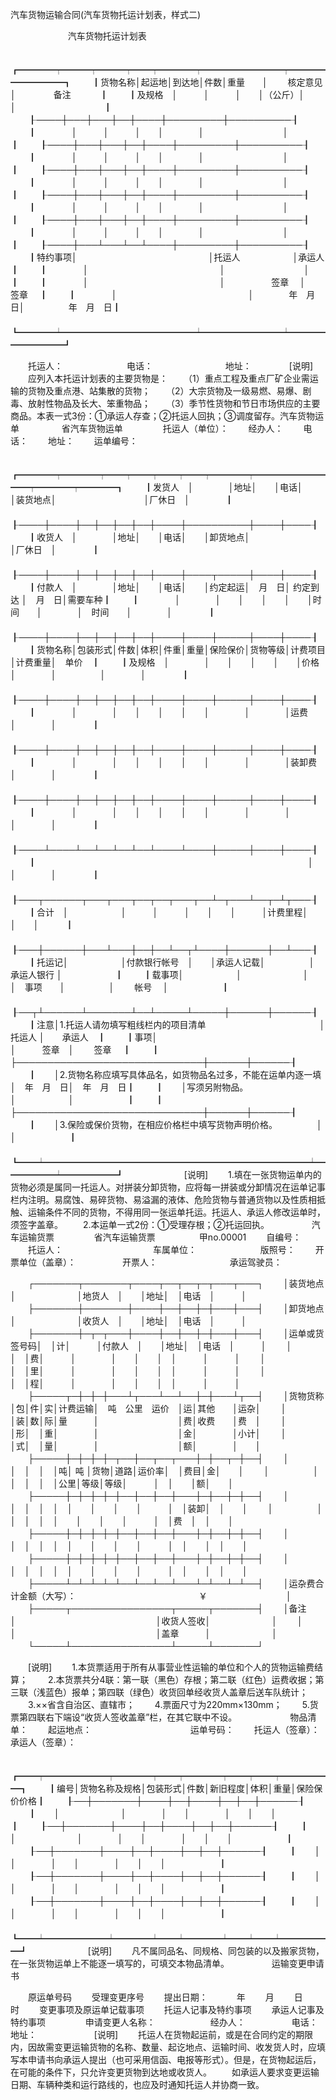汽车货物运输合同(汽车货物托运计划表，样式二)


　　
　　
　　汽车货物托运计划表

　　┏━━━━┯━━━┯━━━┯━━┯━━━━┯━━━━━━━━━┯━━━━━━━━━━┓
　　┃货物名称│起运地│到达地│件数│重量　　│　　 核定意见　　 │　　　　 备注　　　 ┃
　　┃及规格　│　　　│　　　│　　│（公斤）│　　　　　　　　　│　　　　　　　　　　┃
　　┠────┼───┼───┼──┼────┼─────────┼──────────┨
　　┃　　　　│　　　│　　　│　　│　　　　│　　　　　　　　　│　　　　　　　　　　┃
　　┠────┼───┼───┼──┼────┼─────────┼──────────┨
　　┃　　　　│　　　│　　　│　　│　　　　│　　　　　　　　　│　　　　　　　　　　┃
　　┠────┼───┼───┼──┼────┼─────────┼──────────┨
　　┃　　　　│　　　│　　　│　　│　　　　│　　　　　　　　　│　　　　　　　　　　┃
　　┠────┼───┼───┼──┼────┼─────────┼──────────┨
　　┃　　　　│　　　│　　　│　　│　　　　│　　　　　　　　　│　　　　　　　　　　┃
　　┠────┼───┼───┼──┼────┼─────────┼──────────┨
　　┃　　　　│　　　│　　　│　　│　　　　│　　　　　　　　　│　　　　　　　　　　┃
　　┠────┼───┴───┴──┴────┼─────────┼──────────┨
　　┃特约事项│　　　　　　　　　　　　　　　│托运人　　　　　　│承运人　　　　　　　┃
　　┃　　　　│　　　　　　　　　　　　　　　│　　　　　　　　　│　　　　　　　　　　┃
　　┃　　　　│　　　　　　　　　　　　　　　│　　　　　 签章　 │　　　　　　 签章　 ┃
　　┃　　　　│　　　　　　　　　　　　　　　│　　　　年　月　日│　　　　　年　月　日┃
　　┗━━━━┷━━━━━━━━━━━━━━━┷━━━━━━━━━┷━━━━━━━━━━┛
　　

　　托运人：　　　　　
　　电话：　　　　　　
　　地址：　　
　　[说明]
　　应列入本托运计划表的主要货物是：
　　（1）重点工程及重点厂矿企业需运输的货物及重点港、站集散的货物；
　　（2）大宗货物及一级易燃、易爆、剧毒、放射性物品及长大、笨重物品；
　　（3）季节性货物和节日市场供应的主要商品。本表一式3份：①承运人存查；②托运人回执；③调度留存。汽车货物运单
　　
　　
省汽车货物运单
　　
　　托运人（单位）：
　　经办人：
　　电话：
　　地址：
　　运单编号：
　　

　　┏━━━━┯━━━━┯━━┯━━┯━━┯━━┯━━━━┯━━━━━━━━━━┯━━━━┯━━━━┓
　　┃发货人　│　　　　│地址│　　│电话│　　│装货地点│　　　　　　　　　　│厂休日　│　　　　┃
　　┠────┼────┼──┼──┼──┼──┼────┼──────────┼────┼────┨
　　┃收货人　│　　　　│地址│　　│电话│　　│卸货地点│　　　　　　　　　　│厂休日　│　　　　┃
　　┠────┼────┼──┼──┼──┼──┼────┼────┬─────┼────┼────┨
　　┃付款人　│　　　　│地址│　　│电话│　　│约定起运│　月　日│ 约定到达 │　月　日│需要车种┃
　　┃　　　　│　　　　│　　│　　│　　│　　│时间　　│　　　　│　时间　　│　　　　│　　　　┃
　　┠────┼────┼──┼──┼──┼──┼────┼────┼─────┼────┼────┨
　　┃货物名称│包装形式│件数│体积│件重│重量│保险保价│货物等级│计费项目　│计费重量│　单价　┃
　　┃及规格　│　　　　│　　│　　│　　│　　│价格　　│　　　　│　　　　　│　　　　│　　　　┃
　　┠────┼────┼──┼──┼──┼──┼────┼────┼─────┼────┼────┨
　　┃　　　　│　　　　│　　│　　│　　│　　│　　　　│　　　　│运费　　　│　　　　│　　　　┃
　　┠────┼────┼──┼──┼──┼──┼────┼────┼─────┼────┼────┨
　　┃　　　　│　　　　│　　│　　│　　│　　│　　　　│　　　　│装卸费　　│　　　　│　　　　┃
　　┠────┼────┼──┼──┼──┼──┼────┼────┼─────┼────┼────┨
　　┃　　　　│　　　　│　　│　　│　　│　　│　　　　│　　　　│　　　　　│　　　　│　　　　┃
　　┠────┴────┴──┴──┴──┴──┴────┴────┼─────┼────┼────┨
　　┃　　　　　　　　　　　　　　　　　　　　　　　　　　　　　　　│　　　　　│　　　　│　　　　┃
　　┠───┬──────┬───┬───┬──┬──┬───┬──┴─┬───┴──┬─┴┬───┨
　　┃合计　│　　　　　　│　　　│　　　│　　│　　│　　　│计费里程│　　　　　　│　　│　　　┃
　　┠───┼──────┼───┴───┼──┼──┴──┬┴────┼──────┼──┴───┨
　　┃托运记│　　　　　　│付款银行帐号　│　　│承运人记载│　　　　　│ 承运人银行 │　　　　　　┃
　　┃载事项│　　　　　　│　　　　　　　│　　│　事项　　│　　　　　│　　 帐号　 │　　　　　　┃
　　┠──┬┴──────┴───────┴──┴─────┴─────┼──────┼──────┨
　　┃注意│1.托运人请勿填写粗线栏内的项目清单　　　　　　　　　　　　　│　　 托运人 │　　承运人　┃
　　┃事项│　　　　　　　　　　　　　　　　　　　　　　　　　　　　　　│　　　签章　│　　 签章　 ┃
　　┃　　├──────────────────────────────┼──────┼──────┨
　　┃　　│2.货物名称应填写具体品名，如货物品名过多，不能在运单内逐一填│　年　月　日│　年　月　日┃
　　┃　　│写须另附物品。　　　　　　　　　　　　　　　　　　　　　　　│　　　　　　│　　　　　　┃
　　┃　　├──────────────────────────────┼──────┼──────┨
　　┃　　│3.保险或保价货物，在相应价格栏中填写货物声明价格。　　　　　│　　　　　　│　　　　　　┃
　　┗━━┷━━━━━━━━━━━━━━━━━━━━━━━━━━━━━━┷━━━━━━┷━━━━━━┛
　　
　　
　　[说明]
　　1.填在一张货物运单内的货物必须是属同一托运人。对拼装分卸货物，应将每一拼装或分卸情况在运单记事栏内注明。易腐蚀、易碎货物、易溢漏的液体、危险货物与普通货物以及性质相抵触、运输条件不同的货物，不得用同一张运单托运。托运人、承运人修改运单时，须签字盖章。
　　2.本运单一式2份：①受理存根；②托运回执。
　　
　　
汽车运输货票
　　
　　省汽车运输货票　　　　　甲no.00001
　　自编号：
　　托运人：　　　　　　　　
　　车属单位：　　　　　 
　　版照号：
　　开票单位（盖章）：　　　
　　开票人：　　　　　　 
　　承运驾驶员： 
　　

　　┌───────┬───────┬────┬──┬──┬─┬───┬───┐
　　│装货地点　　　│　　　　　　　│地货人　│　　│地址│　│电话　│　　　│
　　├───────┼───────┼────┼──┼──┼─┼───┼───┤
　　│卸货地点　　　│　　　　　　　│收货人　│　　│地址│　│电话　│　　　│
　　├───────┼─┬─┬───┼────┼──┼──┼─┼───┼───┤
　　│运单或货签号码│　│计│　　　│付款人　│　　│地址│　│电话　│　　　│
　　│　　　　　　　│　│费│　　　│　　　　│　　│　　│　│　　　│　　　│
　　│　　　　　　　│　│里│　　　│　　　　│　　│　　│　│　　　│　　　│
　　│　　　　　　　│　│程│　　　│　　　　│　　│　　│　│　　　│　　　│
　　├─────┬─┼─┼─┼───┴┬───┴──┴──┼─┼───┴┬──┤
　　│货物货称　│包│件│实│计费运输│　吨　公里　运价　│运│其他　　│运杂│
　　│　　　　　│装│数│际│量　　　│　　　　　　　　　│费│收费　　│费　│
　　│　　　　　│形│　│重│　　　　│　　　　　　　　　│金│　　　　│小计│
　　│　　　　　│式│　│量│　　　　│　　　　　　　　　│额│　　　　│　　│
　　├─────┼─┼─┼─┼─┬──┼──┬──┬───┼─┼──┬─┼──┤
　　│　　　　　│　│　│　│吨│ 吨 │货物│道路│运价率│　│费目│金│　　│
　　│　　　　　│　│　│　│　│公里│等级│等级│　　　│　│　　│额│　　│
　　├─────┼─┼─┼─┼─┼──┼──┼──┼───┼─┼──┼─┼──┤
　　│　　　　　│　│　│　│　│　　│　　│　　│　　　│　│装卸│　│　　│
　　│　　　　　│　│　│　│　│　　│　　│　　│　　　│　│费　│　│　　│
　　├─────┼─┼─┼─┼─┼──┼──┼──┼───┼─┼──┼─┼──┤
　　│　　　　　│　│　│　│　│　　│　　│　　│　　　│　│　　│　│　　│
　　├─────┼─┼─┼─┼─┼──┼──┼──┼───┼─┼──┼─┼──┤
　　│　　　　　│　│　│　│　│　　│　　│　　│　　　│　│　　│　│　　│
　　├─────┴─┴─┴─┴─┴──┴──┴──┴───┴─┴──┴─┴──┤
　　│运杂费合计金额（大写）：　　　　　　　　　　　　　　￥　　　　　　　　　│
　　├─────┬────────────────┬─────┬───────┤
　　│备注　　　│　　　　　　　　　　　　　　　　│收货人签收│　　　　　　　│
　　│　　　　　│　　　　　　　　　　　　　　　　│盖章　　　│　　　　　　　│
　　└─────┴────────────────┴─────┴───────┘
　　

　　[说明]
　　1.本货票适用于所有从事营业性运输的单位和个人的货物运输费结算；
　　2.本货票共分4联：第一联（黑色）存根；第二联（红色）运费收据；第三联（浅蓝色）报单；第四联（绿色）收货回单经收货人盖章后送车队统计；
　　3.××省含自治区、直辖市；
　　4.票面尺寸为220mm×130mm；
　　5.货票第四联右下端设“收货人签收盖章”栏，在其它联中不设。　　
　　
　　物品清单：
　　起运地点：　　　　　　　　　 
　　运单号码：
　　托运人（签章）：　　　　　　 
　　承运人（签章）：

　　┏━━┯━━━━━━━┯━━━━┯━━┯━━━━┯━━┯━━┯━━━━━━┓
　　┃编号│货物名称及规格│包装形式│件数│新旧程度│体积│重量│保险保价价格┃
　　┠──┼───────┼────┼──┼────┼──┼──┼──────┨
　　┃　　│　　　　　　　│　　　　│　　│　　　　│　　│　　│　　　　　　┃
　　┠──┼───────┼────┼──┼────┼──┼──┼──────┨
　　┃　　│　　　　　　　│　　　　│　　│　　　　│　　│　　│　　　　　　┃
　　┠──┼───────┼────┼──┼────┼──┼──┼──────┨
　　┃　　│　　　　　　　│　　　　│　　│　　　　│　　│　　│　　　　　　┃
　　┠──┼───────┼────┼──┼────┼──┼──┼──────┨
　　┃　　│　　　　　　　│　　　　│　　│　　　　│　　│　　│　　　　　　┃
　　┠──┼───────┼────┼──┼────┼──┼──┼──────┨
　　┃　　│　　　　　　　│　　　　│　　│　　　　│　　│　　│　　　　　　┃
　　┗━━┷━━━━━━━┷━━━━┷━━┷━━━━┷━━┷━━┷━━━━━━┛
　　
　　
　　[说明]
　　凡不属同品名、同规格、同包装的以及搬家货物，在一张货物运单上不能逐一填写的，可填交本物品清单。
　　
　　
运输变更申请书

　　原运单号码
　　受理变更序号
　　提出日期：　　　 年　　 月　　 日　　　 时
　　变更事项及原运单记载事项
　　托运人记事及特约事项
　　承运人记事及特约事项
　　
　　申请变更人名称：　　　　
　　经办人：　　　
　　电话：　　　　 
　　地址：　　
　　
　　[说明]
　　托运人在货物起运前，或是在合同约定的期限内，因故需变更运输货物的名称、数量、起讫地点、运输时间、收发货人时，应填写本申请书向承运人提出（也可采用信函、电报等形式）。但是，在货物起运后，在可能的条件下，只允许变更货物到达地或收货人。
　　如承运人要求变更运输日期、车辆种类和运行路线的，也应及时通知托运人并协商一致。